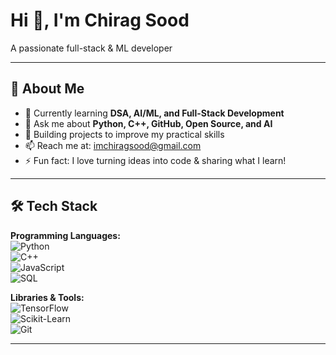 
# Hi 👋, I'm Chirag Sood
A passionate full-stack & ML developer   

---

## 🚀 About Me
- 🌱 Currently learning **DSA, AI/ML, and Full-Stack Development**
- 💬 Ask me about **Python, C++, GitHub, Open Source, and AI**  
- 🌟 Building projects to improve my practical skills  
- 📫 Reach me at: imchiragsood@gmail.com  
- ⚡ Fun fact: I love turning ideas into code & sharing what I learn!  

---

## 🛠 Tech Stack
**Programming Languages:**  
![Python](https://img.shields.io/badge/-Python-blue?logo=python&logoColor=white)  
![C++](https://img.shields.io/badge/-C++-00599C?logo=cplusplus&logoColor=white)  
![JavaScript](https://img.shields.io/badge/-JavaScript-yellow?logo=javascript&logoColor=black)  
![SQL](https://img.shields.io/badge/-SQL-black?logo=postgresql&logoColor=white)  

**Libraries & Tools:**  
![TensorFlow](https://img.shields.io/badge/-TensorFlow-orange?logo=tensorflow&logoColor=white)  
![Scikit-Learn](https://img.shields.io/badge/-Scikit--Learn-blue?logo=scikitlearn&logoColor=white)  
![Git](https://img.shields.io/badge/-Git-black?logo=git&logoColor=white)  

---

